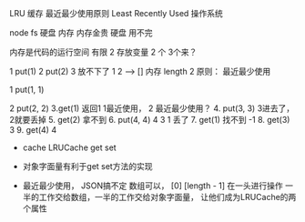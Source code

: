 LRU 缓存 最近最少使用原则
Least Recently Used
操作系统

node fs   硬盘 内存
内存金贵
硬盘 用不完 

内存是代码的运行空间 有限 2
存放变量 2  个
3个来？

1   put(1)
2   put(2)
3   放不下了 1 2 -->
[]   内存 length 2
原则： 最近最少使用

1 put(1, 1)

2 put(2, 2) 
3.get(1)  返回1   1最近使用， 2
最近最少使用？
4. put(3, 3) 3进去了， 2就要丢掉
5. get(2)  拿不到
6. put(4, 4)  4  3  1 丢了
7. get(1) 找不到  -1
8. get(3)  3
9. get(4)  4 

- cache LRUCache
get 
set

- 对象字面量有利于get  set方法的实现
- 最近最少使用，  JSON搞不定
 数组可以， [0] [length - 1]
 在一头进行操作 
 一半的工作交给数组，一半的工作交给对象字面量，
 让他们成为LRUCache的两个属性



